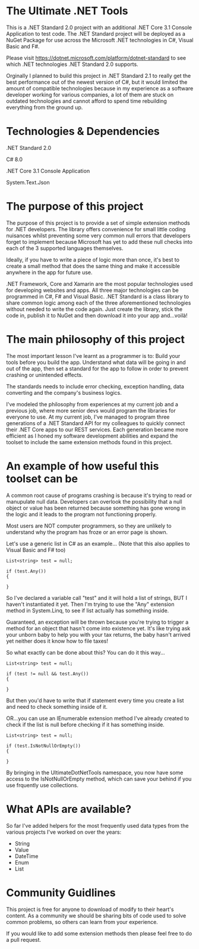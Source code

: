 # The Ultimate .NET Tools

This is a .NET Standard 2.0 project with an additional .NET Core 3.1 Console Application to test code. The .NET Standard project will be deployed as a NuGet Package for use across the Microsoft .NET technologies in C#, Visual Basic and F#.

Please visit <https://dotnet.microsoft.com/platform/dotnet-standard> to see which .NET technologies .NET Standard 2.0 supports. 

Orginally I planned to build this project in .NET Standard 2.1 to really get the best performance out of the newest version of C#, but it would limited the amount of compatible technologies because in my experience as a software developer working for various companies, a lot of them are stuck on outdated technologies and cannot afford to spend time rebuilding everything from the ground up.

# Technologies & Dependencies

.NET Standard 2.0

C# 8.0

.NET Core 3.1 Console Application

System.Text.Json

# The purpose of this project

The purpose of this project is to provide a set of simple extension methods for .NET developers. The library offers convenience for small little coding nuisances whilst preventing some very common null errors that developers forget to implement because Microsoft has yet to add these null checks into each of the 3 supported languages themselves.

Ideally, if you have to write a piece of logic more than once, it's best to create a small method that does the same thing and make it accessible anywhere in the app for future use.

.NET Framework, Core and Xamarin are the most popular technologies used for developing websites and apps. All three major technologies can be programmed in C#, F# and Visual Basic. .NET Standard is a class library to share common logic among each of the three aforementioned technologies without needed to write the code again. Just create the library, stick the code in, publish it to NuGet and then download it into your app and...voilà!

# The main philosophy of this project

The most important lesson I've learnt as a programmer is to: Build your tools before you build the app. Understand what data will be going in and out of the app, then set a standard for the app to follow in order to prevent crashing or unintended effects.

The standards needs to include error checking, exception handling, data converting and the company's business logics.

I've modeled the philosophy from experiences at my current job and a previous job, where more senior devs would program the libraries for everyone to use. At my current job, I've managed to program three generations of a .NET Standard API for my colleagues to quickly connect their .NET Core apps to our REST services. Each generation became more efficient as I honed my software development abilities and expand the toolset to include the same extension methods found in this project.

# An example of how useful this toolset can be

A common root cause of programs crashing is because it's trying to read or manupulate null data. Developers can overlook the possibility that a null object or value has been returned because something has gone wrong in the logic and it leads to the program not functioning properly. 

Most users are NOT computer programmers, so they are unlikely to understand why the program has froze or an error page is shown.

Let's use a generic list in C# as an example... (Note that this also applies to Visual Basic and F# too)

```
List<string> test = null;

if (test.Any())
{
  
}
```

So I've declared a variable call "test" and it will hold a list of strings, BUT I haven't instantiated it yet. Then I'm trying to use the "Any" extension method in System.Linq, to see if list actually has something inside.

Guaranteed, an exception will be thrown because you're trying to trigger a method for an object that hasn't come into existence yet. It's like trying ask your unborn baby to help you with your tax returns, the baby hasn't arrived yet neither does it know how to file taxes!

So what exactly can be done about this? You can do it this way...

```
List<string> test = null;

if (test != null && test.Any())
{
  
}
```

But then you'd have to write that if statement every time you create a list and need to check something inside of it.

OR...you can use an IEnumerable extension method I've already created to check if the list is null before checking if it has something inside.

```
List<string> test = null;

if (test.IsNotNullOrEmpty())
{
  
}
```

By bringing in the UltimateDotNetTools namespace, you now have some access to the IsNotNullOrEmpty method, which can save your behind if you use frquently use collections.

# What APIs are available?

So far I've added helpers for the most frequently used data types from the various projects I've worked on over the years:

* String
* Value
* DateTime
* Enum
* List

# Community Guidlines

This project is free for anyone to download of modify to their heart's content. As a community we should be sharing bits of code used to solve common problems, so others can learn from your experience.

If you would like to add some extension methods then please feel free to do a pull request.
